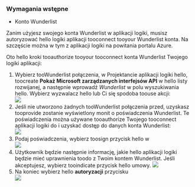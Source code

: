 ### <a name="prerequisites"></a>Wymagania wstępne
* Konto Wunderlist  

Zanim użyjesz swojego konta Wunderlist w aplikacji logiki, musisz autoryzować hello logiki aplikacji tooconnect tooyour Wunderlist konta. Na szczęście można w tym z aplikacji logiki na powitania portalu Azure. 

Oto hello kroki tooauthorize tooyour tooconnect konta Wunderlist Twojego logiki aplikacji:

1. Wybierz tooWunderlist połączenia, w Projektancie aplikacji logiki hello, toocreate **Pokaż Microsoft zarządzanych interfejsów API** w hello listy rozwijanej, a następnie wprowadź *Wunderlist* w polu wyszukiwania hello. Wybierz wyzwalacz hello lub Ci się spodoba toouse akcji:  
   ![](./media/connectors-create-api-wunderlist/wunderlist-0.png)
2. Jeśli nie utworzono żadnych tooWunderlist połączenia przed, uzyskasz tooprovide zostanie wyświetlony monit o poświadczenia Wunderlist. Te poświadczenia można używane tooauthorize Twojego tooconnect aplikacji logiki do i uzyskać dostęp do danych konta Wunderlist:   
   ![](./media/connectors-create-api-wunderlist/wunderlist-1.png)  
3. Podaj poświadczenia, wybierz toosign przycisk hello w  
   ![](./media/connectors-create-api-wunderlist/wunderlist-2.png)  
4. Użytkownik będzie następnie informację, jakie hello aplikacji logiki będzie mieć uprawnienia toodo z Twoim kontem Wunderlist. Jeśli akceptujesz, wybierz tooindicate przycisk hello umowy. 
   ![](./media/connectors-create-api-wunderlist/wunderlist-4.png)  
5. Na koniec wybierz hello **autoryzacji** przycisku  
   ![](./media/connectors-create-api-wunderlist/wunderlist-5.png)  

